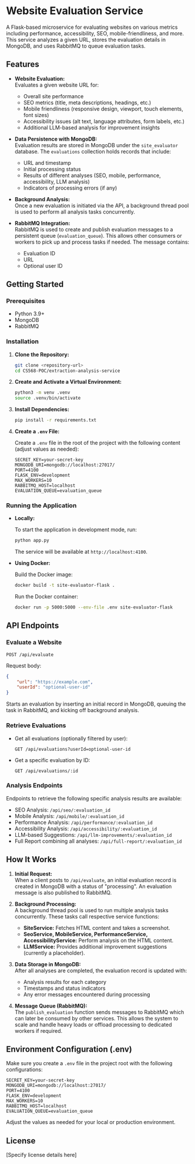 # Website Evaluation Service

A Flask-based microservice for evaluating websites on various metrics including performance, accessibility, SEO, mobile-friendliness, and more. This service analyzes a given URL, stores the evaluation details in MongoDB, and uses RabbitMQ to queue evaluation tasks.

## Features

-   **Website Evaluation:**  
    Evaluates a given website URL for:
    -   Overall site performance
    -   SEO metrics (title, meta descriptions, headings, etc.)
    -   Mobile friendliness (responsive design, viewport, touch elements, font sizes)
    -   Accessibility issues (alt text, language attributes, form labels, etc.)
    -   Additional LLM-based analysis for improvement insights
-   **Data Persistence with MongoDB:**  
    Evaluation results are stored in MongoDB under the `site_evaluator` database. The `evaluations` collection holds records that include:
    -   URL and timestamp
    -   Initial processing status
    -   Results of different analyses (SEO, mobile, performance, accessibility, LLM analysis)
    -   Indicators of processing errors (if any)
-   **Background Analysis:**  
    Once a new evaluation is initiated via the API, a background thread pool is used to perform all analysis tasks concurrently.

-   **RabbitMQ Integration:**  
    RabbitMQ is used to create and publish evaluation messages to a persistent queue (`evaluation_queue`). This allows other consumers or workers to pick up and process tasks if needed. The message contains:
    -   Evaluation ID
    -   URL
    -   Optional user ID

## Getting Started

### Prerequisites

-   Python 3.9+
-   MongoDB
-   RabbitMQ

### Installation

1. **Clone the Repository:**

    ```bash
    git clone <repository-url>
    cd CS568-POC/extraction-analysis-service
    ```

2. **Create and Activate a Virtual Environment:**

    ```bash
    python3 -m venv .venv
    source .venv/bin/activate
    ```

3. **Install Dependencies:**

    ```bash
    pip install -r requirements.txt
    ```

4. **Create a `.env` File:**

    Create a `.env` file in the root of the project with the following content (adjust values as needed):

    ```dotenv
    SECRET_KEY=your-secret-key
    MONGODB_URI=mongodb://localhost:27017/
    PORT=4100
    FLASK_ENV=development
    MAX_WORKERS=10
    RABBITMQ_HOST=localhost
    EVALUATION_QUEUE=evaluation_queue
    ```

### Running the Application

-   **Locally:**

    To start the application in development mode, run:

    ```bash
    python app.py
    ```

    The service will be available at `http://localhost:4100`.

-   **Using Docker:**

    Build the Docker image:

    ```bash
    docker build -t site-evaluator-flask .
    ```

    Run the Docker container:

    ```bash
    docker run -p 5000:5000 --env-file .env site-evaluator-flask
    ```

## API Endpoints

### Evaluate a Website

```
POST /api/evaluate
```

Request body:

```json
{
	"url": "https://example.com",
	"userId": "optional-user-id"
}
```

Starts an evaluation by inserting an initial record in MongoDB, queuing the task in RabbitMQ, and kicking off background analysis.

### Retrieve Evaluations

-   Get all evaluations (optionally filtered by user):

    ```
    GET /api/evaluations?userId=optional-user-id
    ```

-   Get a specific evaluation by ID:

    ```
    GET /api/evaluations/:id
    ```

### Analysis Endpoints

Endpoints to retrieve the following specific analysis results are available:

-   SEO Analysis: `/api/seo/:evaluation_id`
-   Mobile Analysis: `/api/mobile/:evaluation_id`
-   Performance Analysis: `/api/performance/:evaluation_id`
-   Accessibility Analysis: `/api/accessibility/:evaluation_id`
-   LLM-based Suggestions: `/api/llm-improvements/:evaluation_id`
-   Full Report combining all analyses: `/api/full-report/:evaluation_id`

## How It Works

1. **Initial Request:**  
   When a client posts to `/api/evaluate`, an initial evaluation record is created in MongoDB with a status of "processing". An evaluation message is also published to RabbitMQ.

2. **Background Processing:**  
   A background thread pool is used to run multiple analysis tasks concurrently. These tasks call respective service functions:

    - **SiteService:** Fetches HTML content and takes a screenshot.
    - **SeoService, MobileService, PerformanceService, AccessibilityService:** Perform analysis on the HTML content.
    - **LLMService:** Provides additional improvement suggestions (currently a placeholder).

3. **Data Storage in MongoDB:**  
   After all analyses are completed, the evaluation record is updated with:

    - Analysis results for each category
    - Timestamps and status indicators
    - Any error messages encountered during processing

4. **Message Queue (RabbitMQ):**  
   The `publish_evaluation` function sends messages to RabbitMQ which can later be consumed by other services. This allows the system to scale and handle heavy loads or offload processing to dedicated workers if required.

## Environment Configuration (.env)

Make sure you create a `.env` file in the project root with the following configurations:

```dotenv
SECRET_KEY=your-secret-key
MONGODB_URI=mongodb://localhost:27017/
PORT=4100
FLASK_ENV=development
MAX_WORKERS=10
RABBITMQ_HOST=localhost
EVALUATION_QUEUE=evaluation_queue
```

Adjust the values as needed for your local or production environment.

## License

[Specify license details here]

